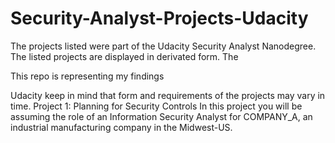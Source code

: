 # Security-Analyst-Projects-Udacity

The projects listed were part of the Udacity Security Analyst Nanodegree. The listed projects are displayed in derivated form. The 

This repo is representing my findings 

Udacity  keep in mind that form and requirements of the projects may vary in time. 
Project 1: Planning for Security Controls
In this project you will be assuming the role of an Information Security Analyst for COMPANY_A, an industrial manufacturing company in the Midwest-US.

